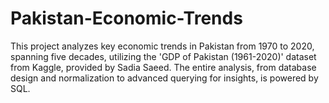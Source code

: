 # Pakistan-Economic-Trends
This project analyzes key economic trends in Pakistan from 1970 to 2020, spanning five decades, utilizing the 'GDP of Pakistan (1961-2020)' dataset from Kaggle, provided by Sadia Saeed. The entire analysis, from database design and normalization to advanced querying for insights, is powered by SQL.
